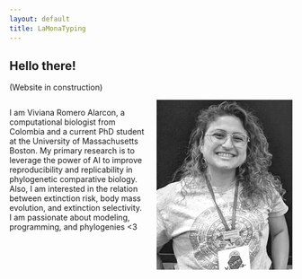 ```yaml
---
layout: default
title: LaMonaTyping
---
```


## Hello there! 
(Website in construction)

<div style="display: flex;">
  <div style="flex: 50%; padding-right: 20px;">
 
I am Viviana Romero Alarcon, a computational biologist from Colombia and a current PhD student at the University of Massachusetts Boston. My primary research is to leverage the power of AI to improve reproducibility and replicability in phylogenetic comparative biology. Also, I am interested in the relation between extinction risk, body mass evolution, and extinction selectivity. I am passionate about modeling, programming, and phylogenies <3 


  </div>
  <div style="flex: 50%;">

<img src="img/Picture1.png" style="max-width: 100%; height: auto;">
  
  </div>
</div>


